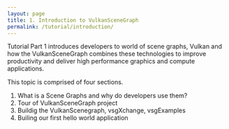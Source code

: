 ```yaml
---
layout: page
title: 1. Introduction to VulkanSceneGraph
permalink: /tutorial/introduction/
---
```


Tutorial Part 1 introduces developers to world of scene graphs, Vulkan and how the VulkanSceneGraph combines these technologies to improve productivity and deliver high performance graphics and compute applications.

This topic is comprised of four sections.

1. What is a Scene Graphs and why do developers use them?
2. Tour of VulkanSceneGraph project
3. Buildig the VulkanScenegraph, vsgXchange, vsgExamples
4. Builing our first hello world application






